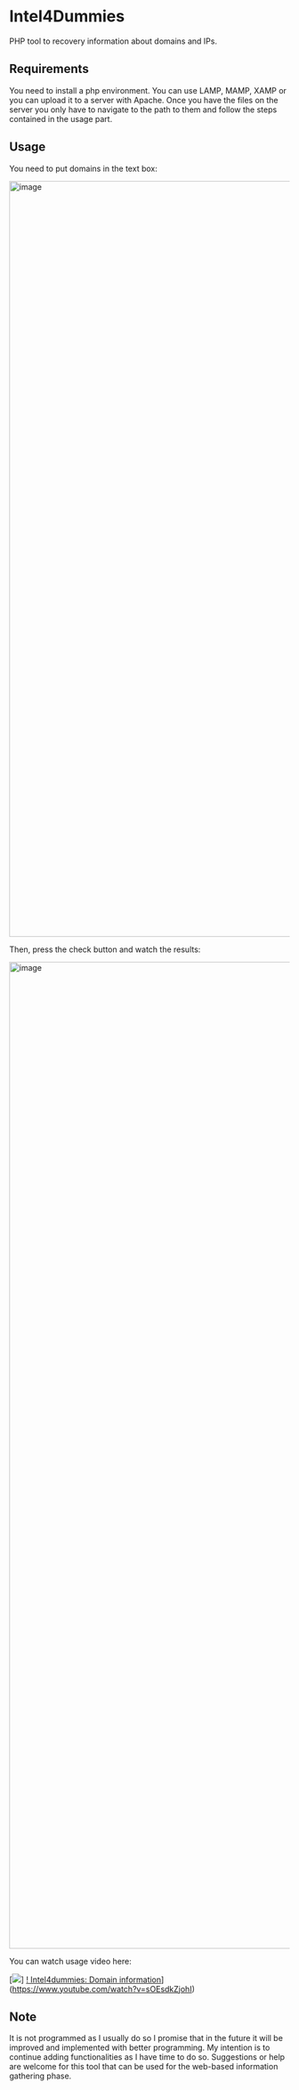 # Intel4Dummies
PHP tool to recovery information about domains and IPs.

## Requirements

You need to install a php environment. You can use LAMP, MAMP, XAMP or you can upload it to a server with Apache. Once you have the files on the server you only have to navigate to the path to them and follow the steps contained in the usage part.

## Usage

You need to put domains in the text box:

<img width="1358" alt="image" src="https://github.com/h3st4k3r/Intel4Dummies/assets/40382991/1c27e231-686d-4281-833d-ff20cc33a2da">

Then, press the check button and watch the results:

<img width="1773" alt="image" src="https://github.com/h3st4k3r/Intel4Dummies/assets/40382991/fdd93c72-9f3e-4d3b-979e-4110a5f56e74">

You can watch usage video here:

[![]([https://www.youtube.com/watch?v=sOEsdkZjohI](https://www.youtube.com/watch?v=sOEsdkZjohI))]
[! Intel4dummies: Domain information](https://www.youtube.com/watch?v=sOEsdkZjohI)](https://www.youtube.com/watch?v=sOEsdkZjohI)


## Note

It is not programmed as I usually do so I promise that in the future it will be improved and implemented with better programming. 
My intention is to continue adding functionalities as I have time to do so. Suggestions or help are welcome for this tool that can be used for the web-based information gathering phase.
